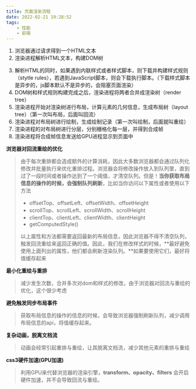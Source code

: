 ```yaml
---
title: 页面渲染流程
date: 2022-02-21 19:28:52
tags:
    - 性能
    - 前端
---
```

1. 浏览器通过请求得到一个HTML文本
2. 渲染进程解析HTML文本，构建DOM树
<!--more-->
3. 解析HTML的同时，如果遇到内联样式或者样式脚本，则下载并构建样式规则（stytle rules），若遇到JavaScript脚本，则会下载执行脚本。（下载样式脚本是异步的，js脚本默认不是异步的，会阻塞页面渲染）
4. DOM树和样式规则构建完成之后，渲染进程将两者合并成渲染树（render tree）
5. 渲染进程开始对渲染树进行布局，计算元素的几何信息，生成布局树（layout tree）（第一次叫布局，后面叫回流）
6. 渲染进程对布局树进行绘制，生成绘制记录（第一次叫绘制，后面就叫重绘）
7. 渲染进程的对布局树进行分层，分别栅格化每一层，并得到合成帧
8. 渲染进程将合成帧信息发送给GPU进程显示到页面中


**浏览器对回流重绘的优化**
> 由于每次重排都会造成额外的计算消耗，因此大多数浏览器都会通过队列化修改并批量执行来优化重排过程。浏览器会将修改操作放入到队列里，直到过了一段时间或者操作达到了一个阈值，才清空队列。但是！**当你获取布局信息的操作的时候，会强制队列刷新**，比如当你访问以下属性或者使用以下方法
>
> - offsetTop、offsetLeft、offsetWidth、offsetHeight
> - scrollTop、scrollLeft、scrollWidth、scrollHeight
> - clientTop、clientLeft、clientWidth、clientHeight
> - getComputedStyle()
>
> 以上属性和方法都需要返回最新的布局信息，因此浏览器不得不清空队列，触发回流重绘来返回正确的值。因此，我们在修改样式的时候，**最好避免使用上面列出的属性，他们都会刷新渲染队列。**如果要使用它们，最好将值缓存起来

**最小化重绘与重排**

> 减少发生次数，合并多次对dom和样式的修改，由于浏览器对回流与重绘的优化，这个很少考虑

**避免触发同步布局事件**

> 获取布局信息的操作的信息的时候，会导致浏览器强制刷新队列，减少调用布局信息的api，将值缓存起来。

**复杂动画，脱离文档流**

> 动画会经常引起重排与重绘，让其脱离文档流，减少其他元素的重排与重绘

**css3硬件加速(GPU加速)**

> 利用GPU来代替浏览器的渲染引擎，**transform、opacity、filters** 会开启硬件加速，并不会导致回流与重绘。